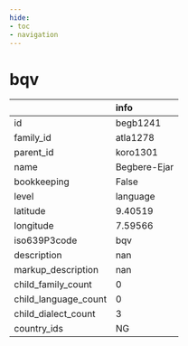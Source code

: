 ```yaml
---
hide:
- toc
- navigation
---
```

# bqv
|                      | info         |
|:---------------------|:-------------|
| id                   | begb1241     |
| family_id            | atla1278     |
| parent_id            | koro1301     |
| name                 | Begbere-Ejar |
| bookkeeping          | False        |
| level                | language     |
| latitude             | 9.40519      |
| longitude            | 7.59566      |
| iso639P3code         | bqv          |
| description          | nan          |
| markup_description   | nan          |
| child_family_count   | 0            |
| child_language_count | 0            |
| child_dialect_count  | 3            |
| country_ids          | NG           |